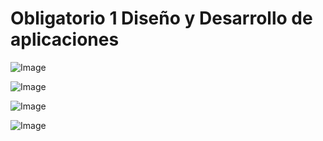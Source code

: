 ﻿# Obligatorio 1 Diseño y Desarrollo de aplicaciones

 ![Image](https://github.com/user-attachments/assets/b63ab0ca-ecf0-46f5-89af-46acd24af1f3)

![Image](https://github.com/user-attachments/assets/5aad2c87-8088-4a8e-b1f6-e3617f75bc7e)

![Image](https://github.com/user-attachments/assets/67cb8bcf-f7cd-4b10-89c5-8ee399dc455c)

![Image](https://github.com/user-attachments/assets/ada76fe8-48a6-4a39-bb90-75ccb2b0855f)

